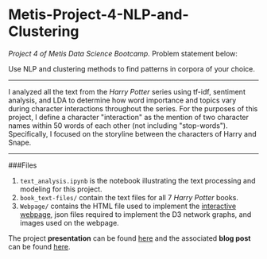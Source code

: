# Metis-Project-4-NLP-and-Clustering

*Project 4 of Metis Data Science Bootcamp.* Problem statement below: 

Use NLP and clustering methods to find patterns in corpora of your choice. 
___
I analyzed all the text from the *Harry Potter* series using tf-idf, sentiment analysis, and LDA to determine how word importance and topics vary during character interactions throughout the series. For the purposes of this project, I define a character "interaction" as the mention of two character names within 50 words of each other (not including "stop-words"). Specifically, I focused on the storyline between the characters of Harry and Snape.
___

###Files

1) `text_analysis.ipynb` is the notebook illustrating the text processing and modeling for this project.  
2) `book_text-files/` contain the text files for all 7 *Harry Potter* books.  
3) `Webpage/` contains the HTML file used to implement the [interactive webpage](https://rawgit.com/jmfradkin/Metis-Project-4-NLP-and-Clustering/master/webpage/interactive_page.html), json files required to implement the D3 network graphs, and images used on the webpage.

The project **presentation** can be found [here](https://docs.google.com/presentation/d/1w3FLgShgEeYs4Pfsh3eGMbKdATi4X3oFDjbwe81jY8E/edit#slide=id.p4) and the associated **blog post** can be found [here](https://jamiefradkin.wordpress.com/2016/03/04/metis-project-4-nlp-and-clustering-with-harry-potter-books/).
